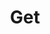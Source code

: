 ---
title: Get
excerpt: >-
  Retrieve the readiness status of a specific asset and details of any missing
  requirements to mark it as ready.
api:
  file: api.json
  operationId: assets#readiness-check
hidden: false
---
